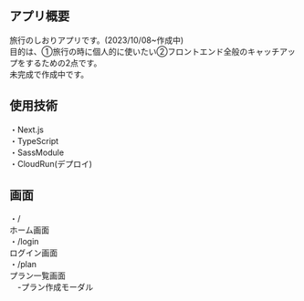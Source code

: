 ## アプリ概要
旅行のしおりアプリです。(2023/10/08~作成中)<br>
目的は、①旅行の時に個人的に使いたい②フロントエンド全般のキャッチアップをするための2点です。<br>
未完成で作成中です。

## 使用技術

・Next.js<br/>
・TypeScript<br/>
・SassModule<br/>
・CloudRun(デプロイ)<br/>

## 画面

・/<br/>ホーム画面<br/>
・/login<br/>ログイン画面<br/>
・/plan<br/>プラン一覧画面<br/>　-プラン作成モーダル<br/>

